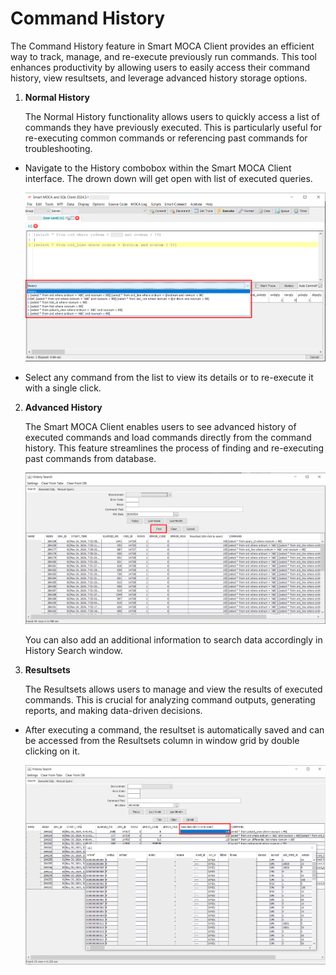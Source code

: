 # Command History

The Command History feature in Smart MOCA Client provides an efficient way to track, manage, and re-execute previously run commands. This tool enhances productivity by allowing users to easily access their command history, view resultsets, and leverage advanced history storage options.

1. **Normal History**

   The Normal History functionality allows users to quickly access a list of commands they have previously executed. This is particularly useful for re-executing common commands or referencing past commands for troubleshooting.

  - Navigate to the History combobox within the Smart MOCA Client interface. The drown down will get open with list of executed queries.

    ![Normal History](../.attachments/history1.png)

  - Select any command from the list to view its details or to re-execute it with a single click.

2. **Advanced History**

   The Smart MOCA Client enables users to see advanced history of executed commands and load commands directly from the command history. This feature streamlines the process of finding and re-executing past commands from database.

   ![Advance History](../.attachments/edit-menu/edit3.png)

   You can also add an additional information to search data accordingly in History Search window.

3. **Resultsets**

   The Resultsets allows users to manage and view the results of executed commands. This is crucial for analyzing command outputs, generating reports, and making data-driven decisions.

  - After executing a command, the resultset is automatically saved and can be accessed from the Resultsets column in window grid by double clicking on it.

    ![Resultsets](../.attachments/history4.png)